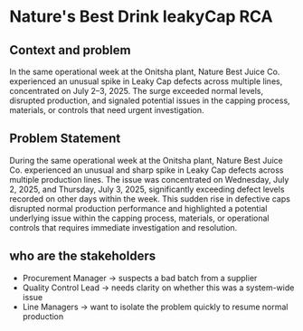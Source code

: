 # Nature's Best Drink leakyCap RCA

## Context and problem
In the same operational week at the Onitsha plant, Nature Best Juice Co. experienced an unusual spike in Leaky Cap defects across multiple lines, concentrated on July 2–3, 2025. The surge exceeded normal levels, disrupted production, and signaled potential issues in the capping process, materials, or controls that need urgent investigation.

## Problem Statement
During the same operational week at the Onitsha plant, Nature Best Juice Co. experienced an unusual and sharp spike in Leaky Cap defects across multiple production lines. The issue was concentrated on Wednesday, July 2, 2025, and Thursday, July 3, 2025, significantly exceeding defect levels recorded on other days within the week. This sudden rise in defective caps disrupted normal production performance and highlighted a potential underlying issue within the capping process, materials, or operational controls that requires immediate investigation and resolution.

## who are the stakeholders
 - Procurement Manager → suspects a bad batch from a supplier 
 - Quality Control Lead → needs clarity on whether this was a system-wide issue 
 - Line Managers → want to isolate the problem quickly to resume normal production

